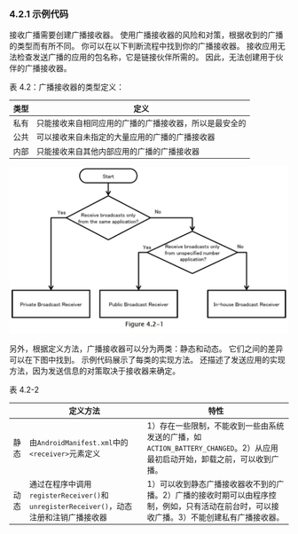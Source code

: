### 4.2.1 示例代码

接收广播需要创建广播接收器。 使用广播接收器的风险和对策，根据收到的广播的类型而有所不同。 你可以在以下判断流程中找到你的广播接收器。 接收应用无法检查发送广播的应用的包名称，它是链接伙伴所需的。 因此，无法创建用于伙伴的广播接收器。

表 4.2：广播接收器的类型定义：

| 类型 | 定义 |
| --- | --- |
| 私有 | 只能接收来自相同应用的广播的广播接收器，所以是最安全的 |
| 公共 | 可以接收来自未指定的大量应用的广播的广播接收器 |
| 内部 | 只能接收来自其他内部应用的广播的广播接收器 |

![](img/4-2-1.jpg)

另外，根据定义方法，广播接收器可以分为两类：静态和动态。 它们之间的差异可以在下图中找到。 示例代码展示了每类的实现方法。 还描述了发送应用的实现方法，因为发送信息的对策取决于接收器来确定。

表 4.2-2

| | 定义方法 | 特性 |
| --- | --- | --- |
| 静态 | 由`AndroidManifest.xml`中的`<receiver>`元素定义 | 1）存在一些限制，不能收到一些由系统发送的广播，如`ACTION_BATTERY_CHANGED`。2）从应用最初启动开始，卸载之前，可以收到广播。 |
| 动态 | 通过在程序中调用`registerReceiver()`和`unregisterReceiver()`，动态注册和注销广播接收器 | 1）可以收到静态广播接收器收不到的广播。2）广播的接收时期可以由程序控制，例如，只有活动在前台时，可以接收广播。3）不能创建私有广播接收器。 |

